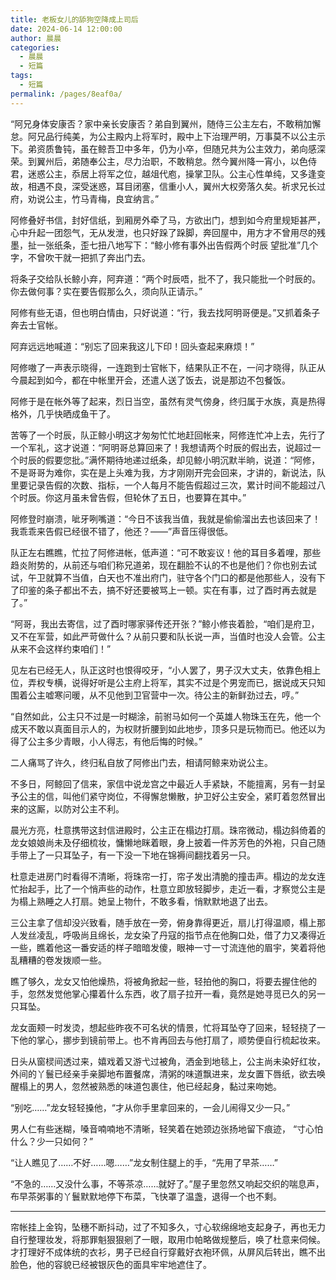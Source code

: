 ```yaml
---
title: 老板女儿的舔狗空降成上司后
date: 2024-06-14 12:00:00
author: 晨晨
categories: 
  - 晨晨
  - 短篇
tags: 
  - 短篇
permalink: /pages/8eaf0a/
---
```


“阿兄身体安康否？家中亲长安康否？弟自到翼州，随侍三公主左右，不敢稍加懈怠。阿兄品行纯美，为公主殿内上将军时，殿中上下治理严明，万事莫不以公主示下。弟资质鲁钝，虽在鲸吾卫中多年，仍为小卒，但随兄共为公主效力，弟向感深荣。到翼州后，弟随奉公主，尽力治职，不敢稍怠。然今翼州降一宵小，以色侍君，迷惑公主，忝居上将军之位，越俎代庖，操掌卫队。公主心性单纯，又多逢变故，相遇不良，深受迷惑，耳目闭塞，信重小人，翼州大权旁落久矣。祈求兄长过府，劝说公主，竹马青梅，良宜纳言。”<!-- more -->

阿修叠好书信，封好信纸，到厢房外牵了马，方欲出门，想到如今府里规矩甚严，心中升起一团怨气，无从发泄，也只好跺了跺脚，奔回屋中，用方才不曾用尽的残墨，扯一张纸条，歪七扭八地写下：“鲸小修有事外出告假两个时辰  望批准”几个字，不曾吹干就一把抓了奔出门去。

将条子交给队长鲸小弃，阿弃道：“两个时辰唔，批不了，我只能批一个时辰的。你去做何事？实在要告假那么久，须向队正请示。”

阿修有些无语，但也明白情由，只好说道：“行，我去找阿明哥便是。”又抓着条子奔去士官帐。

阿弃远远地喊道：“别忘了回来我这儿下印！回头查起来麻烦！”

阿修嗷了一声表示晓得，一连跑到士官帐下，结果队正不在，一问才晓得，队正从今晨起到如今，都在中帐里开会，还遣人送了饭去，说是那边不包餐饭。

阿修于是在帐外等了起来，烈日当空，虽然有灵气傍身，终归属于水族，真是热得格外，几乎快晒成鱼干了。

苦等了一个时辰，队正鲸小明这才匆匆忙忙地赶回帐来，阿修连忙冲上去，先行了一个军礼，这才说道：“阿明哥总算回来了！我想请两个时辰的假出去，说超过一个时辰的假要您批。”满怀期待地递过纸条，却见鲸小明沉默半晌，说道：“阿修，不是哥哥为难你，实在是上头难为我，方才刚刚开完会回来，才讲的，新说法，队里要记录告假的次数、指标，一个人每月不能告假超过三次，累计时间不能超过八个时辰。你这月虽未曾告假，但轮休了五日，也要算在其中。”

阿修登时崩溃，呲牙咧嘴道：“今日不该我当值，我就是偷偷溜出去也该回来了！我乖乖来告假已经很不错了，他还？——”声音压得很低。

队正左右瞧瞧，忙拉了阿修进帐，低声道：“可不敢妄议！他的耳目多着哩，那些趋炎附势的，从前还与咱们称兄道弟，现在翻脸不认的不也是他们？你也别去试试，午卫就算不当值，白天也不准出府门，驻守各个门口的都是他那些人，没有下了印鉴的条子都出不去，搞不好还要被骂上一顿。实在有事，过了酉时再去就是了。”

“阿哥，我出去寄信，过了酉时哪家驿传还开张？”鲸小修丧着脸，“咱们是府卫，又不在军营，如此严苛做什么？从前只要和队长说一声，当值时也没人会管。公主从来不会这样约束咱们！”

见左右已经无人，队正这时也恨得咬牙，“小人罢了，男子汉大丈夫，依靠色相上位，弄权专横，说得好听是公主府上将军，其实不过是个男宠而已，据说成天只知围着公主嘘寒问暖，从不见他到卫官营中一次。待公主的新鲜劲过去，哼。”

“自然如此，公主只不过是一时糊涂，前驸马如何一个英雄人物珠玉在先，他一个成天不敢以真面目示人的，为权财折腰到如此地步，顶多只是玩物而已。他还以为得了公主多少青眼，小人得志，有他后悔的时候。”

二人痛骂了许久，终归私自放了阿修出门去，相请阿鲸来劝说公主。

不多日，阿鲸回了信来，家信中说龙宫之中最近人手紧缺，不能擅离，另有一封呈予公主的信，叫他们紧守岗位，不得懈怠懒散，护卫好公主安全，紧盯着忽然冒出来的这厮，以防对公主不利。

晨光方亮，杜意携带这封信进殿时，公主正在榻边打扇。珠帘微动，榻边斜倚着的龙女娘娘尚未及仔细梳妆，慵懒地眯着眼，身上披着一件苏芳色的外袍，只自己随手带上了一只耳坠子，有一下没一下地在锦褥间翻找着另一只。

杜意走进房门时看得不清晰，将珠帘一打，帘子发出清脆的撞击声。榻边的龙女连忙抬起手，比了一个悄声些的动作，杜意立即放轻脚步，走近一看，才察觉公主是为榻上熟睡之人打扇。她呈上物什，不敢多看，悄默默地退了出去。

三公主拿了信却没兴致看，随手放在一旁，俯身靠得更近，扇儿打得温顺，榻上那人发丝凌乱，呼吸尚且绵长，龙女染了丹寇的指节点在他胸口处，借了力又凑得近一些，瞧着他这一番安适的样子暗暗发傻，眼神一寸一寸流连他的眉宇，笑着将他乱糟糟的卷发拨顺一些。

瞧了够久，龙女又怕他燥热，将被角掀起一些，轻拍他的胸口，将要去握住他的手，忽然发觉他掌心攥着什么东西，收了扇子拉开一看，竟然是她寻觅已久的另一只耳坠。

龙女面颊一时发烫，想起些昨夜不可名状的情景，忙将耳坠夺了回来，轻轻挠了一下他的掌心，挪步到镜前带上。也不肯再回去与他打扇了，顺势便自行梳起妆来。

日头从窗棂间透过来，嬉戏着又游弋过被角，洒金到地毯上，公主尚未染好红妆，外间的丫鬟已经亲手亲脚地布置餐席，清粥的味道飘进来，龙女置下唇纸，欲去唤醒榻上的男人，忽然被熟悉的味道包裹住，他已经起身，黏过来吻她。

“别吃……”龙女轻轻搡他，“才从你手里拿回来的，一会儿闹得又少一只。”

男人仁有些迷糊，嗓音喃喃地不清晰，轻笑着在她颈边张扬地留下痕迹， “寸心怕什么？少一只如何？”

“让人瞧见了……不好……嗯……”龙女制住腿上的手，“先用了早茶……”

“不急的……又没什么事，不等茶凉……就好了。”屋子里忽然又响起交织的喘息声，布早茶粥事的丫鬟默默地停下布菜，飞快罩了温盏，退得一个也不剩。

---

帘帐挂上金钩，坠穗不断抖动，过了不知多久，寸心软绵绵地支起身子，再也无力自行整理妆发，将那罪魁狠狠剜了一眼，取用巾帕略做规整后，唤了杜意来伺候。才打理好不成体统的衣衫，男子已经自行穿戴好衣袍环佩，从屏风后转出，瞧不出脸色，他的容貌已经被银灰色的面具牢牢地遮住了。
